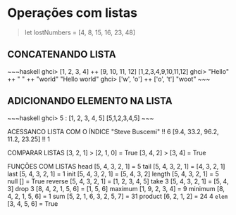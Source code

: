 <h1>Operações com listas</h1>

> let lostNumbers = [4, 8, 15, 16, 23, 48]

<h2>CONCATENANDO LISTA</h2>
    ~~~haskell
    ghci> [1, 2, 3, 4] ++ [9, 10, 11, 12]
    [1,2,3,4,9,10,11,12]
    ghci> "Hello" ++ " " ++ "world"
    "Hello world"
    ghci> ['w', 'o'] ++ ['o', 't']
    "woot"
    ~~~

<h2>ADICIONANDO ELEMENTO NA LISTA</h2>
    ~~~haskell
    ghci> 5 : [1, 2, 3, 4, 5]
    [5,1,2,3,4,5]
    ~~~

ACESSANCO LISTA COM O ÍNDICE
    "Steve Buscemi" !! 6
    [9.4, 33.2, 96.2, 11.2, 23.25] !! 1 

COMPARAR LISTAS
    [3, 2, 1] > [2, 1, 0] = True
    [3, 4, 2] > [3, 4] = True

FUNÇÕES COM LISTAS
    head [5, 4, 3, 2, 1] = 5
    tail [5, 4, 3, 2, 1] = [4, 3, 2, 1]
    last [5, 4, 3, 2, 1] = 1
    init [5, 4, 3, 2, 1] = [5, 4, 3, 2]
    length [5, 4, 3, 2, 1] = 5
    null [] = True
    reverse [5, 4, 3, 2, 1] = [1, 2, 3, 4, 5]
    take 3 [5, 4, 3, 2, 1] = [5, 4, 3]
    drop 3 [8, 4, 2, 1, 5, 6] = [1, 5, 6]
    maximum [1, 9, 2, 3, 4] = 9
    minimum [8, 4, 2, 1, 5, 6] = 1
    sum [5, 2, 1, 6, 3, 2, 5, 7] = 31
    product [6, 2, 1, 2] = 24
    4 `elem` [3, 4, 5, 6] = True